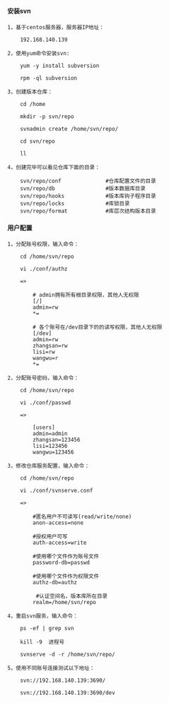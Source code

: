 
#### 安装svn

    1，基于centos服务器，服务器IP地址：

        192.168.140.139

    2，使用yum命令安装svn:

        yum -y install subversion

        rpm -ql subversion

    3，创建版本仓库：

        cd /home

        mkdir -p svn/repo

        svnadmin create /home/svn/repo/

        cd svn/repo

        ll

    4，创建完毕可以看见仓库下面的目录：

        svn/repo/conf              #仓库配置文件的目录
        svn/repo/db                #版本数据库目录
        svn/repo/hooks             #版本库钩子程序目录
        svn/repo/locks             #库锁目录
        svn/repo/format            #库层次结构版本目录

#### 用户配置

    1，分配账号权限，输入命令：

        cd /home/svn/repo

        vi ./conf/authz

        =>

            # admin拥有所有根目录权限，其他人无权限
            [/]
            admin=rw
            *=

            # 各个账号在/dev目录下的的读写权限，其他人无权限
            [/dev]
            admin=rw
            zhangsan=rw
            lisi=rw
            wangwu=r
            *=

    2，分配账号密码，输入命令：

        cd /home/svn/repo

        vi ./conf/passwd

        =>

            [users]
            admin=admin
            zhangsan=123456
            lisi=123456
            wangwu=123456

    3，修改仓库服务配置，输入命令：

        cd /home/svn/repo

        vi ./conf/svnserve.conf

        =>

            #匿名用户不可读写(read/write/none)
            anon-access=none

            #授权用户可写
            auth-access=write

            #使用哪个文件作为账号文件
            password-db=passwd

            #使用哪个文件作为权限文件
            authz-db=authz

             #认证空间名，版本库所在目录
            realm=/home/svn/repo

    4，重启svn服务，输入命令：

        ps -ef | grep svn

        kill -9  进程号

        svnserve -d -r /home/svn/repo/

    5，使用不同账号连接测试以下地址：

        svn://192.168.140.139:3690/

        svn://192.168.140.139:3690/dev
